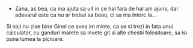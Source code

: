 - Zana, as bea, ca ma ajuta sa uit in ce hal fara de hal am ajuns, dar adevarul
este ca nu ar trebui sa beau, ci sa ma intorc la...

Si nici nu zise bine Ginel ce avea im minte, ca se si trezi in fata unui calculator, cu ganduri
marete sa invete git si alte chestii folositoare, sa isi puna lumea la picioare.
